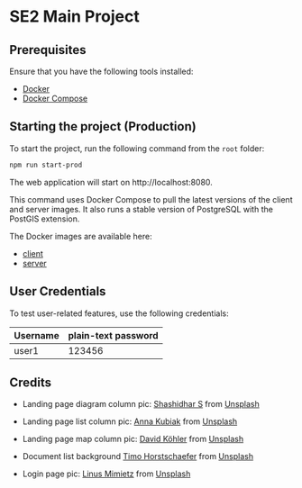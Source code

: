 # SE2 Main Project

## Prerequisites

Ensure that you have the following tools installed:

- [Docker](https://www.docker.com/)
- [Docker Compose](https://docs.docker.com/compose/)

## Starting the project (Production)

To start the project, run the following command from the `root` folder:

```bash
npm run start-prod
```
The web application will start on http://localhost:8080.

This command uses Docker Compose to pull the latest versions of the client and server images. It also runs a stable version of PostgreSQL with the PostGIS extension.

The Docker images are available here:
- [client](https://hub.docker.com/layers/emacoricciati/se2-g1/client/images/sha256-430ff6cd4a51d831be3ac630e31d11742133ef9a64165db0bcb1e3362522a8fd) 
- [server](https://hub.docker.com/layers/emacoricciati/se2-g1/server/images/sha256-e15a25d937ec39b6a2fb0156695dbb62cb285725569b1cfb770bd176967639ab)

## User Credentials

To test user-related features, use the following credentials:

|         Username      | plain-text password      |
|-----------------------|--------------------------|
| user1                 |     123456               |

## Credits
- Landing page diagram column pic: <a href="https://unsplash.com/it/@driftswift?utm_content=creditCopyText&utm_medium=referral&utm_source=unsplash">Shashidhar S</a> from <a href="https://unsplash.com/it/foto/una-casa-coperta-di-neve-con-una-luna-piena-sullo-sfondo-pZJGkVqhQhM?utm_content=creditCopyText&utm_medium=referral&utm_source=unsplash">Unsplash</a>

- Landing page list column pic: <a href="https://unsplash.com/it/@mietlicha?utm_content=creditCopyText&utm_medium=referral&utm_source=unsplash">Anna Kubiak</a> from <a href="https://unsplash.com/it/foto/silhouette-di-montagna-sotto-aurora-borealis-4OLiKJ48ADY?utm_content=creditCopyText&utm_medium=referral&utm_source=unsplash">Unsplash</a>

- Landing page map column pic: <a href="https://unsplash.com/it/@davidkhlr?utm_content=creditCopyText&utm_medium=referral&utm_source=unsplash">David Köhler</a> from <a href="https://unsplash.com/it/foto/unaurora-verde-e-blu-su-una-foresta-innevata-Uqh1XtNYhus?utm_content=creditCopyText&utm_medium=referral&utm_source=unsplash">Unsplash</a>

- Document list background <a href="https://unsplash.com/it/@thrstschfr?utm_content=creditCopyText&utm_medium=referral&utm_source=unsplash">Timo Horstschaefer</a> from <a href="https://unsplash.com/it/foto/cielo-verde-e-blu-sopra-il-campo-coperto-di-neve-e-gli-alberi-3QTe0CdhcL4?utm_content=creditCopyText&utm_medium=referral&utm_source=unsplash">Unsplash</a>
      
- Login page pic: <a href="https://unsplash.com/it/@linusmimietz?utm_content=creditCopyText&utm_medium=referral&utm_source=unsplash">Linus Mimietz</a> from <a href="https://unsplash.com/it/foto/persone-alla-strada-tra-gli-edifici-commerciali-QYI__0vehUs?utm_content=creditCopyText&utm_medium=referral&utm_source=unsplash">Unsplash</a>
      
      